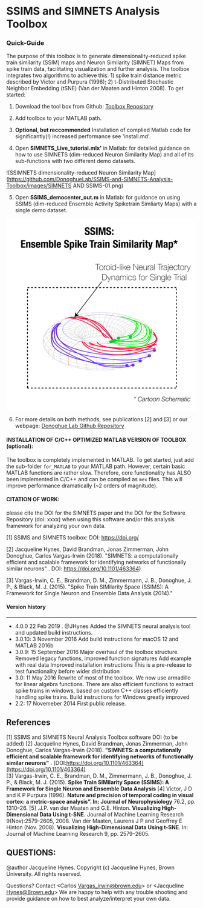 
# SSIMS and SIMNETS Analysis Toolbox

### Quick-Guide ####
The purpose of this toolbox is to generate dimensionality-reduced spike train similarity (SSIM) maps and Neuron Similarity (SIMNET) Maps from spike train data, facilitating visualization and further analysis. The toolbox integrates two algorithms to achieve this: 1) spike train distance metric described by Victor and Purpura (1996); 2) t-Distributed Stochastic Neighbor Embedding (tSNE) (Van der Maaten and Hinton 2008). To get started: 

1. Download the tool box from Github: [Toolbox Repository](https://github.com/DonoghueLab/SIMNETS) 

2. Add toolbox to your MATLAB path.

3. **Optional, but reccommended** Installation of complied Matlab code for significantly(!) increased performance see 'install.md'. 

4. Open **SIMNETS_Live_tutorial.mlx'** in Matlab: for detailed guidance on how to use SIMNETS (dim-reduced Neuron Similarity Map) and all of its sub-functions with two different demo datasets.  

![SSIMNETS dimensionality-reduced Neuron Similarity Map](https://github.com/DonoghueLab/SSIMS-and-SIMNETS-Analysis-Toolbox/images/SIMNETS AND SSIMS-01.png) 

5. Open **SSIMS_democenter_out.m** in Matlab: for guidance on using SSIMS (dim-reduced Ensemble Activity Spiketrain Simliarty Maps) with a single demo dataset.  

<img src="images/SIMNETS AND SSIMS-02.png" alt="Fig 2. SSIMS" class="inline"/>

6. For more details on both methods, see publications [2] and [3] or our webpage: [Donoghue Lab Github Repository](https://donoghuelab.github.io/SSIMS-and-SIMNETS-Analysis-Toolbox/) 



#### INSTALLATION OF C/C++ OPTIMIZED MATLAB VERSION OF TOOLBOX (optional): ####
The toolbox is completely implemented in MATLAB. To get started, just add the sub-folder `for_MATLAB` to your MATLAB path. However, certain basic MATLAB functions are rather slow. Therefore, core functionality has ALSO been implemented in C/C++ and can be compiled as `mex` files. This will improve performance dramatically (~2 orders of magnitude). 

#### CITATION OF WORK: ####
please cite the DOI for the SIMNETS paper and the DOI for the Software Repository (doi: xxxx) when using this software and/or this analysis framework for analyzing your own data. 

[1] SSIMS and SIMNETS toolbox: DOI: https://doi.org/  

[2] Jacqueline Hynes, David Brandman,  Jonas Zimmerman, John Donoghue, Carlos Vargas-Irwin (2018). "SIMNETS: a computationally efficient and scalable framework for identifying networks of functionally similar neurons" . DOI: https://doi.org/10.1101/463364) 

[3] Vargas-Irwin, C. E., Brandman, D. M., Zimmermann, J. B., Donoghue, J. P., & Black, M. J. (2015).  "Spike Train SIMilarity Space (SSIMS): A Framework for Single Neuron and Ensemble Data Analysis (2014)."



#### Version history ####
------------------------

*   4.0.0  22 Feb 2019 . @JHynes
  Added the SIMNETS neural analysis tool and updated build instructions. 
*   3.0.10: 3 November 2016
  Add build instructions for macOS 12 and MATLAB 2016b
*   3.0.9:  15 September 2016
  Major overhaul of the toolbox structure.
  Removed legacy functions, improved function signatures
  Add example with real data
  Improved installation instructions
  This is a pre-release to test functionality before wider distribution
*   3.0:    11 May 2016
	Rewrite of most of the toolbox. We now use armadillo for linear algebra functions.
	There are also efficient functions to extract spike trains in windows, based
	on custom C++ classes efficiently handling spike trains.
	Build instructions for Windows greatly improved
*   2.2:    17 Novemeber 2014
    First public release.


References
----------
[1] SSIMS and SIMNETS Neural Analysis Toolbox software DOI (to be added)
[2] Jacqueline Hynes, David Brandman,  Jonas Zimmerman, John Donoghue, Carlos Vargas-Irwin (2018). **"SIMNETS: a computationally efficient and scalable framework for identifying networks of functionally similar neurons"** . [DOI:https://doi.org/10.1101/463364](https://doi.org/10.1101/463364)       
[3] Vargas-Irwin, C. E., Brandman, D. M., Zimmermann, J. B., Donoghue, J. P., & Black, M. J. (2015).  **Spike Train SIMilarity Space (SSIMS): A Framework for Single Neuron and Ensemble Data Analysis** 
[4] Victor, J D and K P Purpura (1996). **Nature and precision of temporal coding in visual cortex: a metric-space analysis”. In: Journal of Neurophysiology** 76.2, pp. 1310–26.
[5] .J.P. van der Maaten and G.E. Hinton. **Visualizing High-Dimensional Data Using t-SNE.** Journal of Machine Learning Research 9(Nov):2579-2605, 2008.
Van der Maaten, Laurens J P and Geoffrey E Hinton (Nov. 2008). **Visualizing High-Dimensional Data Using t-SNE**. In: Journal of Machine Learning Research 9, pp. 2579–2605.


## QUESTIONS: 
@author Jacqueline Hynes. Copyright (c) Jacqueline Hynes, Brown University. All rights reserved.

Questions? Contact <Carlos Vargas_irwin@brown.edu> or <Jacqueline Hynes@Brown.edu>
We are happy to help with any trouble shooting and provide guidance on how to best analyze/interpret your own data.



